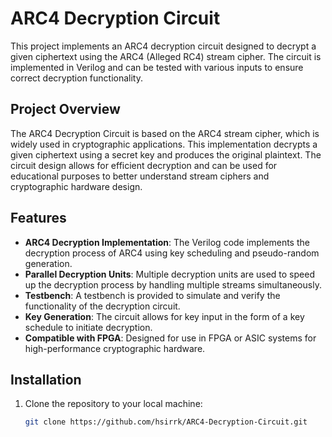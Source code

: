 # ARC4 Decryption Circuit

This project implements an ARC4 decryption circuit designed to decrypt a given ciphertext using the ARC4 (Alleged RC4) stream cipher. The circuit is implemented in Verilog and can be tested with various inputs to ensure correct decryption functionality.

## Project Overview
The ARC4 Decryption Circuit is based on the ARC4 stream cipher, which is widely used in cryptographic applications. This implementation decrypts a given ciphertext using a secret key and produces the original plaintext. The circuit design allows for efficient decryption and can be used for educational purposes to better understand stream ciphers and cryptographic hardware design.

## Features
- **ARC4 Decryption Implementation**: The Verilog code implements the decryption process of ARC4 using key scheduling and pseudo-random generation.
- **Parallel Decryption Units**: Multiple decryption units are used to speed up the decryption process by handling multiple streams simultaneously.
- **Testbench**: A testbench is provided to simulate and verify the functionality of the decryption circuit.
- **Key Generation**: The circuit allows for key input in the form of a key schedule to initiate decryption.
- **Compatible with FPGA**: Designed for use in FPGA or ASIC systems for high-performance cryptographic hardware.

## Installation
1. Clone the repository to your local machine:
   ```bash
   git clone https://github.com/hsirrk/ARC4-Decryption-Circuit.git
